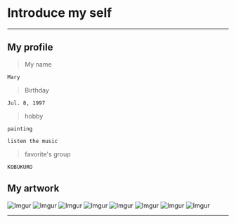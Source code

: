 # Introduce my self
*****
## My profile
> My name

	Mary

> Birthday

	Jul. 8, 1997

> hobby

	painting
	
	listen the music

> favorite's group 
	
	KOBUKURO
	
## My artwork

![Imgur](https://i.imgur.com/vz3OD9s.png "flowerGirl")
![Imgur](https://i.imgur.com/xNGkBUD.png)
![Imgur](https://i.imgur.com/1H7Kx7Y.png)
![Imgur](https://i.imgur.com/4x2saBx.png)
![Imgur](https://i.imgur.com/ScaMhD5.png)
![Imgur](https://i.imgur.com/HH6135X.png)
![Imgur](https://i.imgur.com/yacw1Le.png)
![Imgur](https://i.imgur.com/fxxhjxO.png)
***

